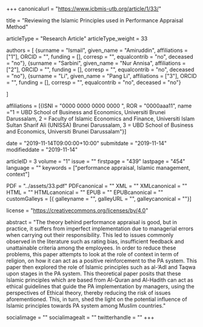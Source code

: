 +++
canonicalurl = "https://www.icbmis-utb.org/article/1/33/"

title = "Reviewing the Islamic Principles used in Performance Appraisal Method"

articleType = "Research Article"
articleType_weight = 33

authors = [
  {surname = "Ismail",  given_name = "Amiruddin",  affiliations = ["1"],  ORCID = "", funding = [], corresp = "", equalcontrib = "no", deceased = "no"},
  {surname = "Sarbini",  given_name = "Nur Annisa",  affiliations = ["2"],  ORCID = "", funding = [], corresp = "", equalcontrib = "no", deceased = "no"},
  {surname = "Li",  given_name = "Pang Li",  affiliations = ["3"],  ORCID = "", funding = [], corresp = "", equalcontrib = "no", deceased = "no"}
  
]

affiliations = [{ISNI = "0000 0000 0000 0000 ", ROR = "0000aaa11", name ="1 = UBD School of Business and Economics, Universiti Brunei Darussalam, 2 = Faculty of Islamic Economics and Finance, Universiti Islam Sultan Sharif Ali (UNISSA) Brunei Darussalam, 3 = UBD School of Business and Economics, Universiti Brunei Darussalam"}]

date = "2019-11-14T09:00:00+10:00"
submitdate = "2019-11-14"
modifieddate = "2019-11-14"

articleID = 3
volume = "1"
issue = ""
firstpage = "439"
lastpage = "454"
language = ""
keywords = ["performance appraisal, Islamic management, context"]


PDF = "../assets/33.pdf"
PDFcanonical = ""
XML = ""
XMLcanonical = ""
HTML = ""
HTMLcanonical = ""
EPUB = ""
EPUBcanonical = ""
customGalleys = [{ galleyname = "", galleyURL = "", galleycanonical = ""}]

license = "https://creativecommons.org/licenses/by/4.0"

abstract = "The theory behind performance appraisal is good, but in practice, it suffers from imperfect implementation due to managerial errors when carrying out their responsibility. This led to issues commonly observed in the literature such as rating bias, insufficient feedback and unattainable criteria among the employees. In order to reduce these problems, this paper attempts to look at the role of context in term of religion, on how it can act as a positive reinforcement to the PA system. This paper then explored the role of Islamic principles such as al-‘Adl and Taqwa upon stages in the PA system. This theoretical paper posits that these Islamic principles which are based from Al-Quran and Al-Hadith can act as ethical guidelines that guide the PA implementation by managers, using the perspectives of Ethical theory, thereby reducing the risk of issues aforementioned. This, in turn, shed the light on the potential influence of Islamic principles towards PA system among Muslim countries."


socialimage = ""
socialimagealt = ""
twitterhandle = ""
+++

